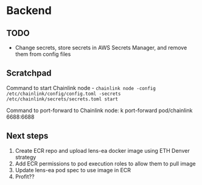 # Backend

## TODO
- Change secrets, store secrets in AWS Secrets Manager, and remove them from config files 

## Scratchpad
Command to start Chainlink node - `chainlink node -config /etc/chainlink/config/config.toml -secrets /etc/chainlink/secrets/secrets.toml start`

Command to port-forward to Chainlink node: 
k port-forward pod/chainlink 6688:6688 


## Next steps
1. Create ECR repo and upload lens-ea docker image using ETH Denver strategy
2. Add ECR permissions to pod execution roles to allow them to pull image 
3. Update lens-ea pod spec to use image in ECR 
4. Profit?? 